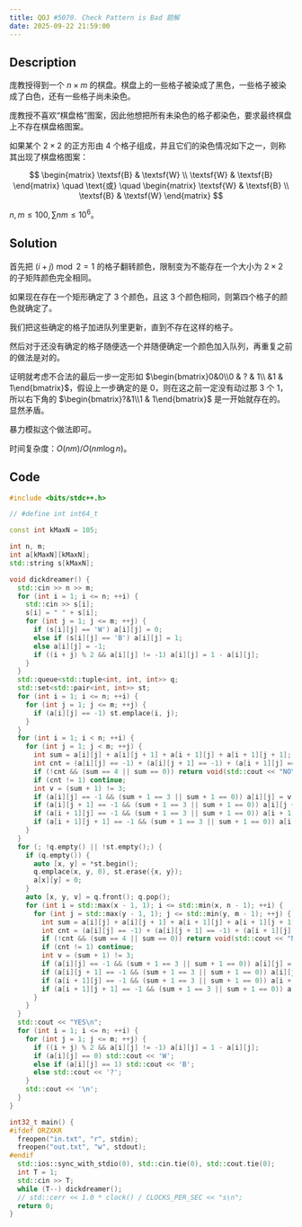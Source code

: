 ```yaml
---
title: QOJ #5070. Check Pattern is Bad 题解
date: 2025-09-22 21:59:00
---
```


## Description

庞教授得到一个 $n \times m$ 的棋盘。棋盘上的一些格子被染成了黑色，一些格子被染成了白色，还有一些格子尚未染色。

庞教授不喜欢“棋盘格”图案，因此他想把所有未染色的格子都染色，要求最终棋盘上不存在棋盘格图案。

如果某个 $2 \times 2$ 的正方形由 4 个格子组成，并且它们的染色情况如下之一，则称其出现了棋盘格图案：

$$
\begin{matrix}
\textsf{B} & \textsf{W} \\
\textsf{W} & \textsf{B}
\end{matrix}
\quad \text{或} \quad
\begin{matrix}
\textsf{W} & \textsf{B} \\
\textsf{B} & \textsf{W}
\end{matrix}
$$

$n,m\leq 100,\sum nm\leq 10^6$。

## Solution

首先把 $(i+j)\bmod 2=1$ 的格子翻转颜色，限制变为不能存在一个大小为 $2\times 2$ 的子矩阵颜色完全相同。

如果现在存在一个矩形确定了 $3$ 个颜色，且这 $3$ 个颜色相同，则第四个格子的颜色就确定了。

我们把这些确定的格子加进队列里更新，直到不存在这样的格子。

然后对于还没有确定的格子随便选一个并随便确定一个颜色加入队列，再重复之前的做法是对的。

证明就考虑不合法的最后一步一定形如 $\begin{bmatrix}0&0\\0 & ? & 1\\ &1 & 1\end{bmatrix}$，假设上一步确定的是 $0$，则在这之前一定没有动过那 $3$ 个 $1$，所以右下角的 $\begin{bmatrix}?&1\\1 & 1\end{bmatrix}$ 是一开始就存在的。显然矛盾。

暴力模拟这个做法即可。

时间复杂度：$O(nm)/O(nm\log n)$。

## Code

```cpp
#include <bits/stdc++.h>

// #define int int64_t

const int kMaxN = 105;

int n, m;
int a[kMaxN][kMaxN];
std::string s[kMaxN];

void dickdreamer() {
  std::cin >> n >> m;
  for (int i = 1; i <= n; ++i) {
    std::cin >> s[i];
    s[i] = " " + s[i];
    for (int j = 1; j <= m; ++j) {
      if (s[i][j] == 'W') a[i][j] = 0;
      else if (s[i][j] == 'B') a[i][j] = 1;
      else a[i][j] = -1;
      if ((i + j) % 2 && a[i][j] != -1) a[i][j] = 1 - a[i][j];
    }
  }
  std::queue<std::tuple<int, int, int>> q;
  std::set<std::pair<int, int>> st;
  for (int i = 1; i <= n; ++i) {
    for (int j = 1; j <= m; ++j) {
      if (a[i][j] == -1) st.emplace(i, j);
    }
  }
  for (int i = 1; i < n; ++i) {
    for (int j = 1; j < m; ++j) {
      int sum = a[i][j] + a[i][j + 1] + a[i + 1][j] + a[i + 1][j + 1];
      int cnt = (a[i][j] == -1) + (a[i][j + 1] == -1) + (a[i + 1][j] == -1) + (a[i + 1][j + 1] == -1);
      if (!cnt && (sum == 4 || sum == 0)) return void(std::cout << "NO\n");
      if (cnt != 1) continue;
      int v = (sum + 1) != 3;
      if (a[i][j] == -1 && (sum + 1 == 3 || sum + 1 == 0)) a[i][j] = v, st.erase({i, j}), q.emplace(i, j, (sum + 1) != 3);
      if (a[i][j + 1] == -1 && (sum + 1 == 3 || sum + 1 == 0)) a[i][j + 1] = v, st.erase({i, j + 1}), q.emplace(i, j + 1, (sum + 1) != 3);
      if (a[i + 1][j] == -1 && (sum + 1 == 3 || sum + 1 == 0)) a[i + 1][j] = v, st.erase({i + 1, j}), q.emplace(i + 1, j, (sum + 1) != 3);
      if (a[i + 1][j + 1] == -1 && (sum + 1 == 3 || sum + 1 == 0)) a[i + 1][j + 1] = v, st.erase({i + 1, j + 1}), q.emplace(i + 1, j + 1, (sum + 1) != 3);
    }
  }
  for (; !q.empty() || !st.empty();) {
    if (q.empty()) {
      auto [x, y] = *st.begin();
      q.emplace(x, y, 0), st.erase({x, y});
      a[x][y] = 0;
    }
    auto [x, y, v] = q.front(); q.pop();
    for (int i = std::max(x - 1, 1); i <= std::min(x, n - 1); ++i) {
      for (int j = std::max(y - 1, 1); j <= std::min(y, m - 1); ++j) {
        int sum = a[i][j] + a[i][j + 1] + a[i + 1][j] + a[i + 1][j + 1];
        int cnt = (a[i][j] == -1) + (a[i][j + 1] == -1) + (a[i + 1][j] == -1) + (a[i + 1][j + 1] == -1);
        if (!cnt && (sum == 4 || sum == 0)) return void(std::cout << "NO\n");
        if (cnt != 1) continue;
        int v = (sum + 1) != 3;
        if (a[i][j] == -1 && (sum + 1 == 3 || sum + 1 == 0)) a[i][j] = v, st.erase({i, j}), q.emplace(i, j, (sum + 1) != 3);
        if (a[i][j + 1] == -1 && (sum + 1 == 3 || sum + 1 == 0)) a[i][j + 1] = v, st.erase({i, j + 1}), q.emplace(i, j + 1, (sum + 1) != 3);
        if (a[i + 1][j] == -1 && (sum + 1 == 3 || sum + 1 == 0)) a[i + 1][j] = v, st.erase({i + 1, j}), q.emplace(i + 1, j, (sum + 1) != 3);
        if (a[i + 1][j + 1] == -1 && (sum + 1 == 3 || sum + 1 == 0)) a[i + 1][j + 1] = v, st.erase({i + 1, j + 1}), q.emplace(i + 1, j + 1, (sum + 1) != 3);
      }
    }
  }
  std::cout << "YES\n";
  for (int i = 1; i <= n; ++i) {
    for (int j = 1; j <= m; ++j) {
      if ((i + j) % 2 && a[i][j] != -1) a[i][j] = 1 - a[i][j];
      if (a[i][j] == 0) std::cout << 'W';
      else if (a[i][j] == 1) std::cout << 'B';
      else std::cout << '?';
    }
    std::cout << '\n';
  }
}

int32_t main() {
#ifdef ORZXKR
  freopen("in.txt", "r", stdin);
  freopen("out.txt", "w", stdout);
#endif
  std::ios::sync_with_stdio(0), std::cin.tie(0), std::cout.tie(0);
  int T = 1;
  std::cin >> T;
  while (T--) dickdreamer();
  // std::cerr << 1.0 * clock() / CLOCKS_PER_SEC << "s\n";
  return 0;
}
```